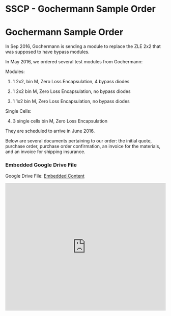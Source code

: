 # SSCP - Gochermann Sample Order

# Gochermann Sample Order

In Sep 2016, Gochermann is sending a module to replace the ZLE 2x2 that was supposed to have bypass modules.

In May 2016, we ordered several test modules from Gochermann:

Modules:

1. 1 2x2, bin M, Zero Loss Encapsulation, 4 bypass diodes

2. 1 2x2 bin M, Zero Loss Encapsulation, no bypass diodes

3. 1 1x2 bin M, Zero Loss Encapsulation, no bypass diodes

Single Cells:

4. 3 single cells bin M, Zero Loss Encapsulation

They are scheduled to arrive in June 2016.

Below are several documents pertaining to our order: the initial quote, purchase order, purchase order confirmation, an invoice for the materials, and an invoice for shipping insurance.

[](https://drive.google.com/folderview?id=1qjdIMN75zZSP246OQdM01k3gKB_oAN3T)

### Embedded Google Drive File

Google Drive File: [Embedded Content](https://drive.google.com/embeddedfolderview?id=1qjdIMN75zZSP246OQdM01k3gKB_oAN3T#list)

<iframe width="100%" height="400" src="https://drive.google.com/embeddedfolderview?id=1qjdIMN75zZSP246OQdM01k3gKB_oAN3T#list" frameborder="0"></iframe>

